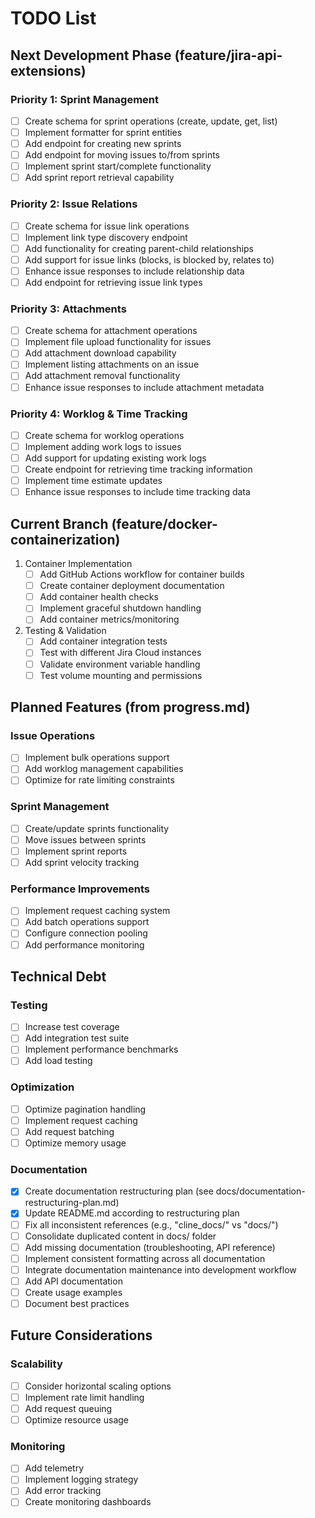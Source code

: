 # TODO List

## Next Development Phase (feature/jira-api-extensions)

### Priority 1: Sprint Management
- [ ] Create schema for sprint operations (create, update, get, list)
- [ ] Implement formatter for sprint entities
- [ ] Add endpoint for creating new sprints
- [ ] Add endpoint for moving issues to/from sprints
- [ ] Implement sprint start/complete functionality
- [ ] Add sprint report retrieval capability

### Priority 2: Issue Relations
- [ ] Create schema for issue link operations
- [ ] Implement link type discovery endpoint
- [ ] Add functionality for creating parent-child relationships
- [ ] Add support for issue links (blocks, is blocked by, relates to)
- [ ] Enhance issue responses to include relationship data
- [ ] Add endpoint for retrieving issue link types

### Priority 3: Attachments
- [ ] Create schema for attachment operations
- [ ] Implement file upload functionality for issues
- [ ] Add attachment download capability
- [ ] Implement listing attachments on an issue
- [ ] Add attachment removal functionality
- [ ] Enhance issue responses to include attachment metadata

### Priority 4: Worklog & Time Tracking
- [ ] Create schema for worklog operations
- [ ] Implement adding work logs to issues
- [ ] Add support for updating existing work logs
- [ ] Create endpoint for retrieving time tracking information
- [ ] Implement time estimate updates
- [ ] Enhance issue responses to include time tracking data

## Current Branch (feature/docker-containerization)

1. Container Implementation
   - [ ] Add GitHub Actions workflow for container builds
   - [ ] Create container deployment documentation
   - [ ] Add container health checks
   - [ ] Implement graceful shutdown handling
   - [ ] Add container metrics/monitoring

2. Testing & Validation
   - [ ] Add container integration tests
   - [ ] Test with different Jira Cloud instances
   - [ ] Validate environment variable handling
   - [ ] Test volume mounting and permissions

## Planned Features (from progress.md)

### Issue Operations
- [ ] Implement bulk operations support
- [ ] Add worklog management capabilities
- [ ] Optimize for rate limiting constraints

### Sprint Management
- [ ] Create/update sprints functionality
- [ ] Move issues between sprints
- [ ] Implement sprint reports
- [ ] Add sprint velocity tracking

### Performance Improvements
- [ ] Implement request caching system
- [ ] Add batch operations support
- [ ] Configure connection pooling
- [ ] Add performance monitoring

## Technical Debt

### Testing
- [ ] Increase test coverage
- [ ] Add integration test suite
- [ ] Implement performance benchmarks
- [ ] Add load testing

### Optimization
- [ ] Optimize pagination handling
- [ ] Implement request caching
- [ ] Add request batching
- [ ] Optimize memory usage

### Documentation
- [x] Create documentation restructuring plan (see docs/documentation-restructuring-plan.md)
- [x] Update README.md according to restructuring plan
- [ ] Fix all inconsistent references (e.g., "cline_docs/" vs "docs/")
- [ ] Consolidate duplicated content in docs/ folder
- [ ] Add missing documentation (troubleshooting, API reference)
- [ ] Implement consistent formatting across all documentation
- [ ] Integrate documentation maintenance into development workflow
- [ ] Add API documentation
- [ ] Create usage examples
- [ ] Document best practices

## Future Considerations

### Scalability
- [ ] Consider horizontal scaling options
- [ ] Implement rate limit handling
- [ ] Add request queuing
- [ ] Optimize resource usage

### Monitoring
- [ ] Add telemetry
- [ ] Implement logging strategy
- [ ] Add error tracking
- [ ] Create monitoring dashboards
